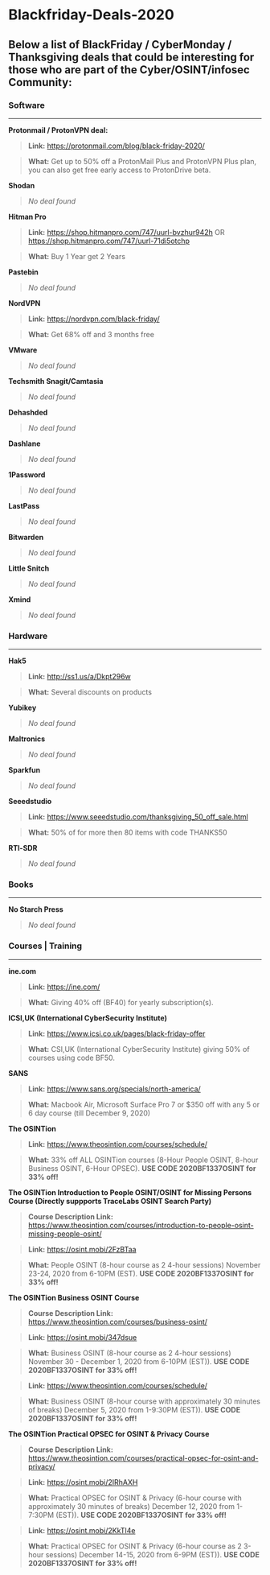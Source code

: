 # Blackfriday-Deals-2020



## **Below a list of BlackFriday / CyberMonday / Thanksgiving deals that could be interesting for those who are part of the Cyber/OSINT/infosec Community:**


### Software
---
**Protonmail / ProtonVPN deal:**

> **Link:** https://protonmail.com/blog/black-friday-2020/

> **What:** Get up to 50% off a ProtonMail Plus and ProtonVPN Plus plan, you can also get free early access to ProtonDrive beta.


**Shodan**

> *No deal found*

**Hitman Pro**

> **Link:** https://shop.hitmanpro.com/747/uurl-bvzhur942h OR https://shop.hitmanpro.com/747/uurl-71di5otchp

> **What:** Buy 1 Year get 2 Years


**Pastebin**

>*No deal found*


**NordVPN**

> **Link:** https://nordvpn.com/black-friday/

> **What:** Get 68% off and 3 months free

**VMware**

>*No deal found*

**Techsmith Snagit/Camtasia**

> *No deal found*


**Dehashded**

> *No deal found*


**Dashlane**

> *No deal found*


**1Password**

> *No deal found*


**LastPass**

> *No deal found*


**Bitwarden**

> *No deal found*


**Little Snitch**

> *No deal found*

**Xmind**

> *No deal found*




### Hardware
---
**Hak5**

> **Link:** http://ss1.us/a/Dkpt296w

> **What:** Several discounts on products


**Yubikey**

> *No deal found*


**Maltronics**

> *No deal found*

**Sparkfun**

> *No deal found*

**Seeedstudio**

> **Link:** https://www.seeedstudio.com/thanksgiving_50_off_sale.html

> **What:** 50% of for more then 80 items with code THANKS50

**RTl-SDR**

> *No deal found*


### Books
---
**No Starch Press**

> *No deal found* 




### Courses | Training 
---
**ine.com**

> **Link:** https://ine.com/

> **What:** Giving 40% off (BF40) for yearly subscription(s).


**ICSI,UK (International CyberSecurity Institute)**

> **Link:** https://www.icsi.co.uk/pages/black-friday-offer

> **What:** CSI,UK (International CyberSecurity Institute) giving 50% of courses using code BF50.


**SANS**

> **Link:** https://www.sans.org/specials/north-america/

> **What:** Macbook Air, Microsoft Surface Pro 7 or $350 off with any 5 or 6 day course (till December 9, 2020)

**The OSINTion**

> **Link:** https://www.theosintion.com/courses/schedule/

> **What:** 33% off ALL OSINTion courses (8-Hour People OSINT, 8-hour Business OSINT, 6-Hour OPSEC). **USE CODE 2020BF1337OSINT for 33% off!**

**The OSINTion Introduction to People OSINT/OSINT for Missing Persons Course (Directly suppports TraceLabs OSINT Search Party)**

> **Course Description Link:** https://www.theosintion.com/courses/introduction-to-people-osint-missing-people-osint/

> **Link:** https://osint.mobi/2FzBTaa

> **What:** People OSINT (8-hour course as 2 4-hour sessions) November 23-24, 2020 from 6-10PM (EST). **USE CODE 2020BF1337OSINT for 33% off!**

**The OSINTion Business OSINT Course**

> **Course Description Link:** https://www.theosintion.com/courses/business-osint/

> **Link:** https://osint.mobi/347dsue

> **What:** Business OSINT (8-hour course as 2 4-hour sessions) November 30 - December 1, 2020 from 6-10PM (EST)). **USE CODE 2020BF1337OSINT for 33% off!**

> **Link:** https://www.theosintion.com/courses/schedule/

> **What:** Business OSINT (8-hour course with approximately 30 minutes of breaks) December 5, 2020 from 1-9:30PM (EST)). **USE CODE 2020BF1337OSINT for 33% off!**

**The OSINTion Practical OPSEC for OSINT & Privacy Course**

> **Course Description Link:** https://www.theosintion.com/courses/practical-opsec-for-osint-and-privacy/

> **Link:** https://osint.mobi/2IRhAXH

> **What:** Practical OPSEC for OSINT & Privacy (6-hour course with approximately 30 minutes of breaks) December 12, 2020 from 1-7:30PM (EST)). **USE CODE 2020BF1337OSINT for 33% off!**

> **Link:** https://osint.mobi/2KkTl4e

> **What:** Practical OPSEC for OSINT & Privacy (6-hour course as 2 3-hour sessions) December 14-15, 2020 from 6-9PM (EST)). **USE CODE 2020BF1337OSINT for 33% off!**

